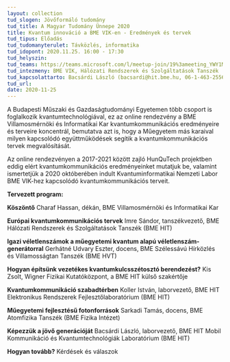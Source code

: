 ```yaml
---
layout: collection
tud_slogen: Jövőformáló tudomány
tud_title: A Magyar Tudomány Ünnepe 2020
title: Kvantum innováció a BME VIK-en - Eredmények és tervek
tud_tipus: Előadás
tud_tudomanyterulet: Távközlés, informatika
tud_idopont: 2020.11.25. 16:00 - 17:30
tud_helyszin:
tud_teams: https://teams.microsoft.com/l/meetup-join/19%3ameeting_YWY1MTYxMGEtYzE2Ny00NDg3LTkzODUtMDUyNjM4MWUwZDI5%40thread.v2/0?context=%7b%22Tid%22%3a%226a3548ab-7570-4271-91a8-58da00697029%22%2c%22Oid%22%3a%227399e1aa-4d05-4eb4-9b35-316ef6fe34cf%22%7d
tud_intezmeny: BME VIK, Hálózati Rendszerek és Szolgáltatások Tanszék
tud_kapcsolattarto: Bacsárdi László (bacsardi@hit.bme.hu, 06-1-463-2556)
tud_url:
date: 2020-11-25
---
```

A Budapesti Műszaki és Gazdaságtudományi Egyetemen több csoport is foglalkozik kvantumtechnológiával, ez az online rendezvény a BME Villamosmérnöki és Informatikai Kar kvantumkommunikációs eredményeire és terveire koncentrál, bemutatva azt is, hogy a Műegyetem más karaival milyen kapcsolódó együttműködések segítik a kvantumkommunikációs tervek megvalósítását. 

Az online rendezvényen a 2017-2021 között zajló HunQuTech projektben eddig elért  kvantumkommunikációs eredményeinket mutatjuk be, valamint ismertetjük a 2020 októberében indult Kvantuminformatikai Nemzeti Labor BME VIK-hez kapcsolódó kvantumkommunikációs terveit.

<b>Tervezett program:</b>

<b>Köszöntő</b>
Charaf Hassan, dékán, BME Villamosmérnöki és Informatikai Kar

<b>Európai kvantumkommunikációs tervek</b>
Imre Sándor, tanszékvezető, BME Hálózati Rendszerek és Szolgáltatások
Tanszék (BME HIT)

<b>Igazi véletlenszámok a műegyetemi kvantum alapú véletlenszám-generátorral</b>
Gerhátné Udvary Eszter, docens, BME Szélessávú Hírközlés és
Villamosságtan Tanszék (BME HVT)

<b>Hogyan építsünk vezetékes kvantumkulcsszétosztó berendezést?</b>
Kis Zsolt, Wigner Fizikai Kutatóközpont, a BME HIT külső szakértője

<b>Kvantumkommunikáció szabadtérben</b>
Koller István, laborvezető, BME HIT Elektronikus Rendszerek
Fejlesztőlaboratórium (BME HIT)

<b>Műegyetemi fejlesztésű fotonforrások</b>
Sarkadi Tamás, docens, BME Atomfizika Tanszék (BME Fizika Intézet)

<b>Képezzük a jövő generációját</b>
Bacsárdi László, laborvezető, BME HIT Mobil Kommunikáció és
Kvantumtechnológiák Laboratórium (BME HIT)

<b>Hogyan tovább?</b>
Kérdések és válaszok 
